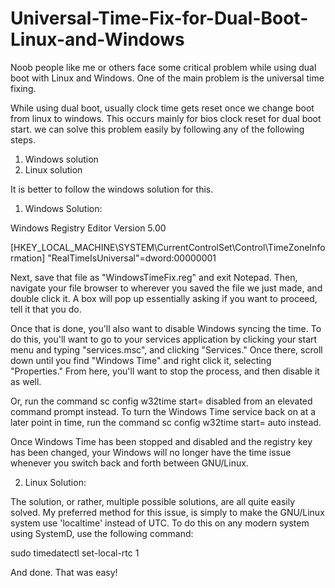 # Universal-Time-Fix-for-Dual-Boot-Linux-and-Windows

Noob people like me or others face some critical problem while using dual boot with Linux and Windows. One of the main problem is the universal time fixing.

While using dual boot, usually clock time gets reset once we change boot from linux to windows. This occurs mainly for bios clock reset for dual boot start. we can solve this problem easily by following any of the following steps.

1. Windows solution
2. Linux solution

It is better to follow the windows solution for this.

1. Windows Solution:

Windows Registry Editor Version 5.00

[HKEY_LOCAL_MACHINE\SYSTEM\CurrentControlSet\Control\TimeZoneInformation]
"RealTimeIsUniversal"=dword:00000001

Next, save that file as "WindowsTimeFix.reg" and exit Notepad. Then, navigate your file browser to wherever you saved the file we just made, and double click it. A box will pop up essentially asking if you want to proceed, tell it that you do.

Once that is done, you'll also want to disable Windows syncing the time. To do this, you'll want to go to your services application by clicking your start menu and typing "services.msc", and clicking "Services." Once there, scroll down until you find "Windows Time" and right click it, selecting "Properties." From here, you'll want to stop the process, and then disable it as well.

Or, run the command sc config w32time start= disabled from an elevated command prompt instead. To turn the Windows Time service back on at a later point in time, run the command sc config w32time start= auto instead.

Once Windows Time has been stopped and disabled and the registry key has been changed, your Windows will no longer have the time issue whenever you switch back and forth between GNU/Linux.



2. Linux Solution:

The solution, or rather, multiple possible solutions, are all quite easily solved. My preferred method for this issue, is simply to make the GNU/Linux system use 'localtime' instead of UTC. To do this on any modern system using SystemD, use the following command:

sudo timedatectl set-local-rtc 1

And done. That was easy!
